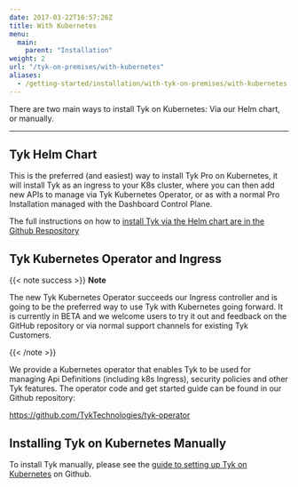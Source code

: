 ```yaml
---
date: 2017-03-22T16:57:26Z
title: With Kubernetes
menu:
  main:
    parent: "Installation"
weight: 2
url: "/tyk-on-premises/with-kubernetes"
aliases:
  - /getting-started/installation/with-tyk-on-premises/with-kubernetes
---
```


There are two main ways to install Tyk on Kubernetes: Via our Helm chart, or manually.

---

## Tyk Helm Chart

This is the preferred (and easiest) way to install Tyk Pro on Kubernetes, it will install Tyk as an ingress to your K8s cluster, where you can then add new APIs to manage via Tyk Kubernetes Operator,  or as with a normal Pro Installation managed with the Dashboard Control Plane.

The full instructions on how to [install Tyk via the Helm chart are in the Github Respository](https://github.com/TykTechnologies/tyk-helm-chart)

## Tyk Kubernetes Operator and Ingress 

{{< note success >}}
**Note**  

The new Tyk Kubernetes Operator succeeds our Ingress controller and is going to be the preferred way to use Tyk with Kubernetes going forward. It is currently in BETA and we welcome users to try it out and feedback on the GitHub repository or via normal support channels for existing Tyk Customers.

{{< /note >}}

We provide a Kubernetes operator that enables Tyk to be used for managing Api Definitions (including k8s Ingress), security policies and other Tyk features. The operator code and get started guide can be found in our Github repository:

https://github.com/TykTechnologies/tyk-operator

## Installing Tyk on Kubernetes Manually

To install Tyk manually, please see the [guide to setting up Tyk on Kubernetes](https://github.com/TykTechnologies/tyk-kubernetes) on Github.



